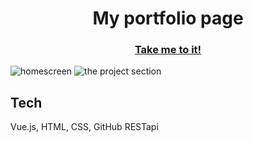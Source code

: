 <h1 align="center">My portfolio page</h1>
<h3 align="center"> <a  href="https://andreaslind31.github.io/#/">Take me to it!</a> </h3>

![homescreen](https://user-images.githubusercontent.com/70567910/133745350-73d8bea4-7f01-46b4-a26e-bc4eccf1d3ce.jpg)
![the project section](https://user-images.githubusercontent.com/70567910/133745368-b44a21e1-47c2-463f-8e69-58ba288b3e6c.jpg)

## Tech
Vue.js, HTML, CSS, GitHub RESTapi
